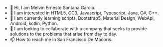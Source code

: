- 👋 Hi, I am Melvin Ernesto Santana Garcia. 
- 👀 I am interested in HTML5, CC3, Javascript, Typescript, Java, C#, C++.
- 🌱 I am currently learning scripts, Bootstrap5, Material Design, WebApi, Android, kotlin, Python.
- 💞️ I am looking to collaborate with a company that seeks to provide solutions to the problems that arise from day to day.
- 📫 How to reach me in San Francisco De Macoris.

<!---
MelvinErnestoSG/MelvinErnestoSG is a ✨ special ✨ repository because its `README.md` (this file) appears on your GitHub profile.
You can click the Preview link to take a look at your changes.
--->
